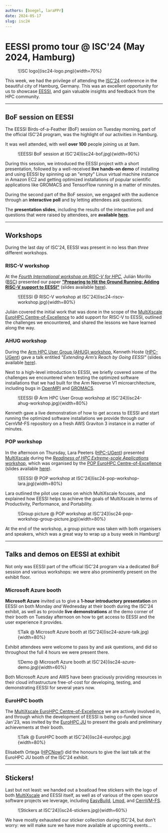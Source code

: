 ```yaml
---
authors: [boegel, laraPPr]
date: 2024-05-17
slug: isc24
---
```


# EESSI promo tour @ ISC'24 (May 2024, Hamburg)

<figure markdown="span">
![ISC logo](isc24-logo.png){width=70%}
</figure>

This week, we had the privilege of attending the [ISC'24](https://www.isc-hpc.com) conference in the beautiful city of Hamburg, Germany.
This was an excellent opportunity for us to showcase [EESSI](https://eessi.io), and gain valuable insights and feedback from the HPC community.

<!-- more -->
---

## BoF session on EESSI

The EESSI Birds-of-a-Feather (BoF) session on Tuesday morning, part of the official ISC'24 program, was the highlight of our activities in Hamburg.

It was well attended, with well **over 100** people joining us at 9am.

<figure markdown="span">
![EESSI BoF session at ISC'24](isc24-bof.jpg){width=90%}
</figure>

During this session, we introduced the EESSI project with a short presentation, followed by a well-received **live hands-on demo** of installing and using EESSI by spinning up an "empty"
Linux virtual machine instance in Amazon EC2 and getting optimized installations of popular scientific applications like GROMACS and TensorFlow running in a matter of minutes.

During the second part of the BoF session, we engaged with the audience
through an **interactive poll** and by letting attendees ask questions.

The **presentation slides**, including the results of the interactive poll and questions that were raised by attendees, are **available [here](https://raw.githubusercontent.com/EESSI/meetings/main/other/isc24/EESSI-ISC24-BoF-with-poll-results-20240514.pdf)**.

---

## Workshops

During the last day of ISC'24, EESSI was present in no less than *three* different
workshops.

### RISC-V workshop

At the [*Fourth International workshop on RISC-V for HPC*](https://riscv.epcc.ed.ac.uk/community/isc24-workshop),
Julián Morillo ([BSC](https://www.bsc.es)) presented our paper
[**"Preparing to Hit the Ground Running: Adding RISC-V support to
EESSI"**](https://riscv.epcc.ed.ac.uk/community/isc24-workshop/#preparing-to-hit-the-ground-running-adding-risc-v-support-to-eessi)
(slides available [here](https://raw.githubusercontent.com/EESSI/meetings/main/other/isc24/EESSI-ISC24-RISC-V-workshop-20240517.pdf)).

<figure markdown="span">
![EESSI @ RISC-V workshop at ISC'24](isc24-riscv-workshop.jpg){width=80%}
</figure>

Julián covered the initial work that was done in the scope of the [MultiXscale EuroHPC Centre-of-Excellence](https://www.multixscale.eu) to add support for RISC-V to EESSI, outlined the challenges we encountered, and shared the lessons we have learned along the way.

### AHUG workshop

During the [Arm HPC User Group (AHUG) workshop](https://arm-hpc-user-group.github.io/isc24-ahug-workshop), Kenneth Hoste
([HPC-UGent](https://www.ugent.be/hpc/en)) gave a
talk entitled *"Extending Arm’s Reach by Going EESSI"* (slides available [here](https://raw.githubusercontent.com/EESSI/meetings/main/other/isc24/EESSI-ISC24-AHUG-workshop-20240517.pdf)).

Next to a high-level introduction to EESSI, we briefly covered some
of the challenges we encountered when testing the optimized software installations
that we had built for the Arm Neoverse V1 microarchitecture, including
bugs in [OpenMPI](https://gitlab.com/eessi/support/-/issues/41) and [GROMACS](https://gitlab.com/gromacs/gromacs/-/issues/5057).

<figure markdown="span">
![EESSI @ Arm HPC User Group workshop at ISC'24](isc24-ahug-workshop.jpg){width=80%}
</figure>

Kenneth gave a live demonstration of how to get access to EESSI and start running
the optimized software installations we provide through our CernVM-FS repository
on a fresh AWS Graviton 3 instance in a matter of minutes.

### POP workshop

In the afternoon on Thursday, Lara Peeters ([HPC-UGent](https://www.ugent.be/hpc/en)) presented [MultiXscale](https://www.multixscale.eu) during the [*Readiness of HPC Extreme-scale Applications* workshop](https://pop-coe.eu/news/events/readiness-of-HPC-extreme-scale-applications), which was organised by the [POP EuroHPC Centre-of-Excellence](https://pop-coe.eu)
(slides available [here](https://raw.githubusercontent.com/EESSI/meetings/main/other/isc24/EESSI-ISC24-POP-workshop-20240517.pdf)).


<figure markdown="span">
![EESSI @ POP workshop at ISC'24](isc24-pop-workshop-lara.jpg){width=80%}
</figure>

Lara outlined the pilot use cases on which MultiXscale focuses,
and explained how EESSI helps to achieve the goals of MultiXscale
in terms of Productivity, Performance, and Portability.

<figure markdown="span">
![Group picture @ POP workshop at ISC'24](isc24-pop-workshop-group-picture.jpg){width=80%}
</figure>

At the end of the workshop, a group picture was taken with both organisers
and speakers, which was a great way to wrap up a busy week in Hamburg!


---

## Talks and demos on EESSI at exhibit

Not only was EESSI part of the official ISC'24 program via a dedicated BoF session and various workshops: we were also prominently present on the exhibit floor.

### Microsoft Azure booth

**Microsoft Azure** invited us to give a **1-hour introductory presentation**
on EESSI on both Monday *and* Wednesday at their booth during the ISC'24 exhibit,
as well as to provide **live demonstrations** at the demo corner of their booth on Tuesday afternoon on how to get access to EESSI and the user experience it provides.

<figure markdown="span">
![Talk @ Microsoft Azure booth at ISC'24](isc24-azure-talk.jpg){width=80%}
</figure>

Exhibit attendees were welcome to pass by and ask questions, and did so throughout the full 4 hours we were present there.

<figure markdown="span">
![Demo @ Microsoft Azure booth at ISC'24](isc24-azure-demo.jpg){width=60%}
</figure>

Both Microsoft Azure and AWS have been graciously providing resources in their cloud infrastructure free-of-cost for developing, testing, and demonstrating EESSI for several years now.

### EuroHPC booth

The [MultiXscale EuroHPC Centre-of-Excellence](https://www.multixscale.eu) we
are actively involved in, and through which the development of EESSI is being co-funded since Jan'23,
was invited by the [EuroHPC JU](https://eurohpc-ju.europa.eu) to present the goals and
preliminary achievements at their booth.

<figure markdown="span">
![Talk @ EuroHPC booth at ISC'24](isc24-eurohpc.jpg){width=80%}
</figure>

Elisabeth Ortega ([HPCNow!](https://hpcnow.com)) did the honours to give
the last talk at the EuroHPC JU booth of the ISC'24 exhibit.

---

## Stickers!

Last but not least: we handed out a boatload free stickers with the logo of both [MultiXscale](https://www.multixscale.eu) and EESSI itself, as well as of various of the
open source software projects we leverage, including [EasyBuild](https://easybuild.io), [Lmod](http://lmod.readthedocs.org), and [CernVM-FS](https://cernvm.cern.ch/fs).

<figure markdown="span">
![Stickers at ISC'24](isc24-stickers.jpg){width=60%}
</figure>

We have mostly exhausted our sticker collection during ISC'24, but don't worry: we will make sure we have more available
at upcoming events...
